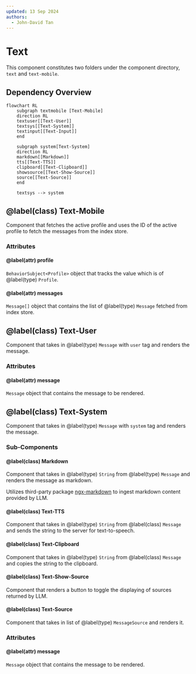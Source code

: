 ```yaml
---
updated: 13 Sep 2024
authors:
  - John-David Tan
---
```


# Text

This component constitutes two folders under the component directory, `text` and `text-mobile`. 

## Dependency Overview

```mermaid
flowchart RL
    subgraph textmobile [Text-Mobile]
    direction RL
    textuser[[Text-User]]
    textsys[[Text-System]]
    textinput[[Text-Input]]
    end

    subgraph system[Text-System]
    direction RL
    markdown[[Markdown]]
    tts[[Text-TTS]]
    clipboard[[Text-Clipboard]]
    showsource[[Text-Show-Source]]
    source[[Text-Source]]
    end

    textsys --> system
```

## @label(class) Text-Mobile
Component that fetches the active profile and uses the ID of the active profile to fetch the messages from the index store.

### Attributes

#### @label(attr) profile
`BehaviorSubject<Profile>` object that tracks the value which is of @label(type) `Profile`.

#### @label(attr) messages
`Message[]` object that contains the list of @label(type) `Message` fetched from index store.


## @label(class) Text-User
Component that takes in @label(type) `Message` with `user` tag and renders the message.

### Attributes

#### @label(attr) message
`Message` object that contains the message to be rendered.

## @label(class) Text-System
Component that takes in @label(type) `Message` with `system` tag and renders the message. 

### Sub-Components

#### @label(class) Markdown
Component that takes in @label(type) `String` from @label(type) `Message` and renders the message as markdown.

Utilizes third-party package [ngx-markdown](https://www.npmjs.com/package/ngx-markdown) to ingest markdown content provided by LLM.

#### @label(class) Text-TTS
Component that takes in @label(type) `String` from @label(class) `Message` and sends the string to the server for text-to-speech.

#### @label(class) Text-Clipboard
Component that takes in @label(type) `String` from @label(class) `Message` and copies the string to the clipboard.

#### @label(class) Text-Show-Source
Component that renders a button to toggle the displaying of sources returned by LLM.

#### @label(class) Text-Source
Component that takes in list of @label(type) `MessageSource` and renders it.

### Attributes

#### @label(attr) message
`Message` object that contains the message to be rendered.

